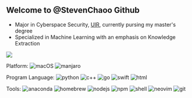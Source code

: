 ## Welcome to @StevenChaoo Github
- Major in Cyberspace Security, [UIR](https://www.uir.cn), currently pursing my master's degree
- Specialized in Machine Learning with an emphasis on Knowledge Extraction

![](https://github-readme-stats.vercel.app/api?username=StevenChaoo&show_icons=true&bg_color=30,e96443,904e95&title_color=fff&text_color=fff)

Platform: 
![macOS](https://img.shields.io/badge/macOS-000000?style=flat&logo=apple&logoColor=ffffff)
![manjaro](https://img.shields.io/badge/Manjaro-35bf5c?style=flat&logo=manjaro&logoColor=ffffff)

Program Language: 
![python](https://img.shields.io/badge/Python-3776ab?style=flat&logo=Python&logoColor=ffffff)
![c++](https://img.shields.io/badge/C++-00599c?style=flat&logo=c&logoColor=ffffff)
![go](https://img.shields.io/badge/Go-00add8?style=flat&logo=go&logoColor=ffffff)
![swift](https://img.shields.io/badge/Swift-fa7343?style=flat&logo=Swift&logoColor=ffffff)
![html](https://img.shields.io/badge/Html-e34f26?style=flat&logo=html5&logoColor=ffffff)

Tools: 
![anaconda](https://img.shields.io/badge/Anaconda-44a833?style=flat&logo=anaconda&logoColor=ffffff)
![homebrew](https://img.shields.io/badge/Homebrew-fbb040?style=flat&logo=homebrew&logoColor=ffffff)
![nodejs](https://img.shields.io/badge/Nodejs-339933?style=flat&logo=node.js&logoColor=ffffff)
![npm](https://img.shields.io/badge/Npm-cb3837?style=flat&logo=npm&logoColor=ffffff)
![shell](https://img.shields.io/badge/Zsh-4d4d4d?style=flat&logo=windows-terminal&logoColor=ffffff)
![neovim](https://img.shields.io/badge/Neovim-57a143?style=flat&logo=Neovim&logoColor=ffffff)
![git](https://img.shields.io/badge/Git-f05032?style=flat&logo=git&logoColor=ffffff)
